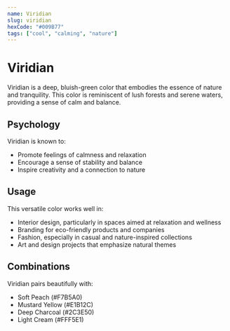 ```yaml
---
name: Viridian
slug: viridian
hexCode: "#009B77"
tags: ["cool", "calming", "nature"]
---
```


# Viridian

Viridian is a deep, bluish-green color that embodies the essence of nature and tranquility. This color is reminiscent of lush forests and serene waters, providing a sense of calm and balance.

## Psychology

Viridian is known to:
- Promote feelings of calmness and relaxation
- Encourage a sense of stability and balance
- Inspire creativity and a connection to nature

## Usage

This versatile color works well in:
- Interior design, particularly in spaces aimed at relaxation and wellness
- Branding for eco-friendly products and companies
- Fashion, especially in casual and nature-inspired collections
- Art and design projects that emphasize natural themes

## Combinations

Viridian pairs beautifully with:
- Soft Peach (#F7B5A0)
- Mustard Yellow (#E1B12C)
- Deep Charcoal (#2C3E50)
- Light Cream (#FFF5E1)